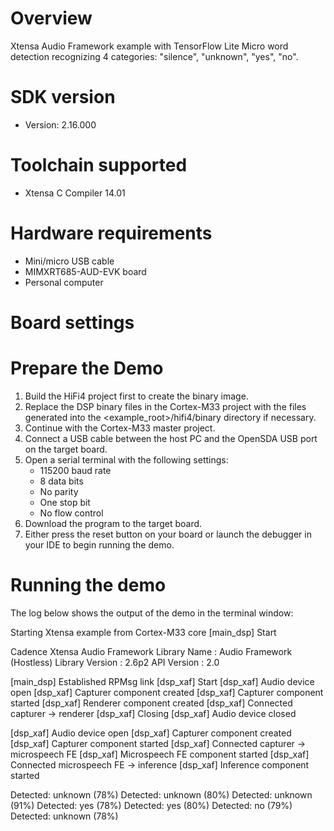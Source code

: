 Overview
========
Xtensa Audio Framework example with TensorFlow Lite Micro word detection
recognizing 4 categories: "silence", "unknown", "yes", "no".


SDK version
===========
- Version: 2.16.000

Toolchain supported
===================
- Xtensa C Compiler  14.01

Hardware requirements
=====================
- Mini/micro USB cable
- MIMXRT685-AUD-EVK board
- Personal computer

Board settings
==============

Prepare the Demo
================
1. Build the HiFi4 project first to create the binary image.
2. Replace the DSP binary files in the Cortex-M33 project with the files
   generated into the <example_root>/hifi4/binary directory if necessary.
3. Continue with the Cortex-M33 master project.
4. Connect a USB cable between the host PC and the OpenSDA USB port on the target board.
5. Open a serial terminal with the following settings:
   - 115200 baud rate
   - 8 data bits
   - No parity
   - One stop bit
   - No flow control
6. Download the program to the target board.
7. Either press the reset button on your board or launch the debugger in your IDE to begin running the demo.

Running the demo
================
The log below shows the output of the demo in the terminal window:

Starting Xtensa example from Cortex-M33 core
[main_dsp] Start

Cadence Xtensa Audio Framework
  Library Name    : Audio Framework (Hostless)
  Library Version : 2.6p2
  API Version     : 2.0

[main_dsp] Established RPMsg link
[dsp_xaf] Start
[dsp_xaf] Audio device open
[dsp_xaf] Capturer component created
[dsp_xaf] Capturer component started
[dsp_xaf] Renderer component created
[dsp_xaf] Connected capturer -> renderer
[dsp_xaf] Closing
[dsp_xaf] Audio device closed

[dsp_xaf] Audio device open
[dsp_xaf] Capturer component created
[dsp_xaf] Capturer component started
[dsp_xaf] Connected capturer -> microspeech FE
[dsp_xaf] Microspeech FE component started
[dsp_xaf] Connected microspeech FE -> inference
[dsp_xaf] Inference component started

Detected: unknown (78%)
Detected: unknown (80%)
Detected: unknown (91%)
Detected: yes (78%)
Detected: yes (80%)
Detected: no (79%)
Detected: unknown (78%)

